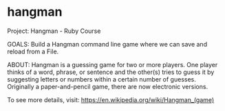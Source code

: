 # hangman
Project: Hangman - Ruby Course

GOALS:
Build a Hangman command line game where we can save and reload from a File.

ABOUT:
Hangman is a guessing game for two or more players. One player thinks of a word, phrase, or sentence and the other(s) tries to guess it by suggesting letters or numbers within a certain number of guesses. Originally a paper-and-pencil game, there are now electronic versions.

To see more details, visit: https://en.wikipedia.org/wiki/Hangman_(game)
